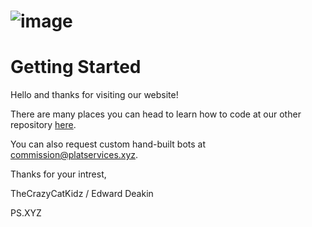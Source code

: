# ![image](https://cdn.discordapp.com/attachments/835887124308819970/927877535356829696/unknown.png)

# Getting Started

Hello and thanks for visiting our website!

There are many places you can head to learn how to code at our other repository [here](https://github.com/PS-XYZ-Developement/Directory).

You can also request custom hand-built bots at commission@platservices.xyz.

Thanks for your intrest,

TheCrazyCatKidz / Edward Deakin

PS.XYZ
